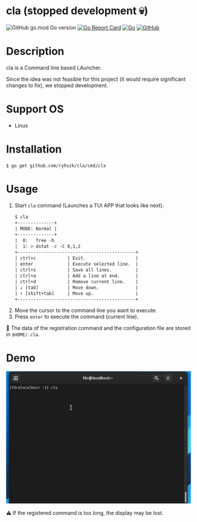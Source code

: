cla (stopped development :skull:)
===

![GitHub go.mod Go version](https://img.shields.io/github/go-mod/go-version/ryhszk/cla)
[![Go Report Card](https://goreportcard.com/badge/github.com/ryhszk/cla)](https://goreportcard.com/report/github.com/ryhszk/cla)
[![Go](https://github.com/ryhszk/cll/actions/workflows/go.yml/badge.svg?branch=main)](https://github.com/ryhszk/cll/actions/workflows/go.yml)
[![GitHub](https://img.shields.io/github/license/ryhszk/cll)](https://github.com/ryhszk/cll/blob/main/LICENSE)

# Description

cla is a Command line based LAuncher.

Since the idea was not feasible for this project (it would require significant changes to fix), 
we stopped development.

# Support OS

- Linux

# Installation

```
$ go get github.com/ryhszk/cla/cmd/cla
```

# Usage

1. Start `cla` command (Launches a TUI APP that looks like next).
    ```
    $ cla
    +--------------+
    | MODE: Normal | 
    +--------------+
    |  0:   free -h
    |  1: > dstat -c -C 0,1,2
    +---------------------------------------------+
    | ctrl+c            | Exit.                   |
    | enter             | Execute selected line.  |
    | ctrl+s            | Save all lines.         |
    | ctrl+a            | Add a line at end.      |
    | ctrl+d            | Remove current line.    |
    | ↓ [tab]           | Move down.              |
    | ↑ [shift+tab]     | Move up.                |
    +---------------------------------------------+
    ```
3. Move the cursor to the command line you want to execute.
4. Press `enter` to execute the command (current line).

:memo: The data of the registration command and the configuration file are stored in `$HOME/.cla`.

# Demo

![demo](https://github.com/ryhszk/cla/blob/main/assets/cla.gif)

:warning: If the registered command is too long, the display may be lost.
